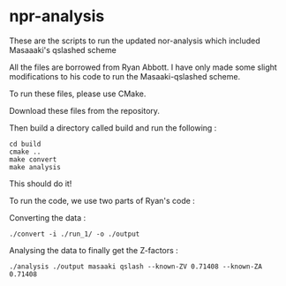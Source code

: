 # npr-analysis
These are the scripts to run the updated nor-analysis which included Masaaaki's qslashed scheme

All the files are borrowed from Ryan Abbott. I have only made some slight modifications to his code to run the Masaaki-qslashed scheme.

To run these files, please use CMake.

Download these files from the repository. 

Then build a directory called build and run the following : 
```
cd build
cmake ..
make convert
make analysis
```
This should do it! 

To run the code, we use two parts of Ryan's code : 

Converting the data :
```
./convert -i ./run_1/ -o ./output 
```
Analysing the data to finally get the Z-factors :
```
./analysis ./output masaaki qslash --known-ZV 0.71408 --known-ZA 0.71408
```
